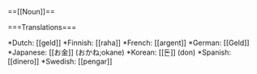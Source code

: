 ==[[Noun]]==

===Translations===

*Dutch: [[geld]]
*Finnish: [[raha]]
*French: [[argent]]
*German: [[Geld]]
*Japanese: [[お金]] (おかね;okane)
*Korean: [[돈]] (don)
*Spanish: [[dinero]]
*Swedish: [[pengar]]